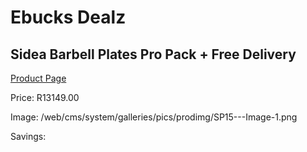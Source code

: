 
# Ebucks Dealz
## Sidea Barbell Plates Pro Pack + Free Delivery
[Product Page](https://www.ebucks.com/web/shop/productSelected.do?prodId=1173543657&catId=1173528667)

Price: R13149.00

Image: /web/cms/system/galleries/pics/prodimg/SP15---Image-1.png

Savings: 


	